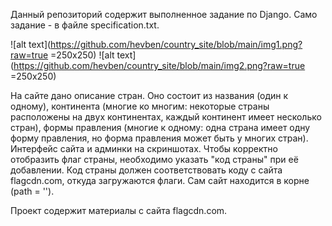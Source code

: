 Данный репозиторий содержит выполненное задание по Django. Само задание - в файле specification.txt.

![alt text](https://github.com/hevben/country_site/blob/main/img1.png?raw=true =250x250)
![alt text](https://github.com/hevben/country_site/blob/main/img2.png?raw=true =250x250)

На сайте дано описание стран. Оно состоит из названия (один к одному), континента (многие ко многим:  некоторые страны расположены на двух континентах, каждый континент имеет несколько стран), формы правления (многие к одному: одна страна имеет одну форму правления, но форма правления может быть у многих стран). Интерфейс сайта и админки на скриншотах. Чтобы корректно отобразить флаг страны, необходимо указать "код страны" при её добавлении. Код страны должен соответствовать коду с сайта flagcdn.com, откуда загружаются флаги.
Сам сайт находится в корне (path = '').

Проект содержит материалы с сайта flagcdn.com.
